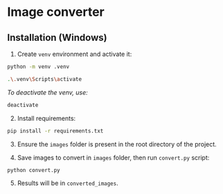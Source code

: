 # Image converter


## Installation (Windows)

1. Create `venv` environment and activate it:

```bash
python -m venv .venv
```

```bash
.\.venv\Scripts\activate
```

*To deactivate the venv, use:*
```bash
deactivate
```

2. Install requirements:

```bash
pip install -r requirements.txt
```

3. Ensure the `images` folder is present in the root directory of the project.

4. Save images to convert in `images` folder, then run `convert.py` script:

```bash
python convert.py
```

5. Results will be in `converted_images`.
